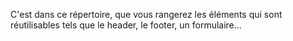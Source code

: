 C'est dans ce répertoire, que vous rangerez les éléments qui sont réutilisables tels que le header, le footer, un formulaire…